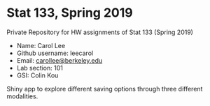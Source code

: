 # Stat 133, Spring 2019

Private Repository for HW assignments of Stat 133 (Spring 2019)

- Name: Carol Lee
- Github username: leecarol
- Email: carollee@berkeley.edu
- Lab section: 101
- GSI: Colin Kou

Shiny app to explore different saving options through three different modalities.
